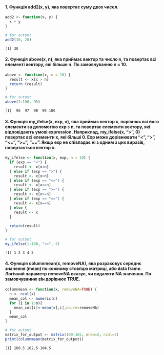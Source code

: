 #### 1. Функція add2(x, y), яка повертає суму двох чисел.
``` r
add2 <- function(x, y) {
  x + y
}

# for output
add2(10, 20)
```
```
[1] 30
```

#### 2. Функція above(x, n), яка приймає вектор та число n, та повертає всі елементі вектору, які більше n. По замовчуванню n = 10.
``` r
above <- function(x, n = 10) {
  result <- x[x > n]
  return (result)
}

# for output
above(1:100, 95)
```
```
[1]  96  97  98  99 100
```

#### 3. Функція my_ifelse(x, exp, n), яка приймає вектор x, порівнює всі його елементи за допомогою exp з n, та повертає елементи вектору, які відповідають умові expression. Наприклад, my_ifelse(x, “>”, 0) повертає всі елементи x, які більші 0. Exp може дорівнювати “<”, “>”, “<=”, “>=”, “==”. Якщо exp не співпадає ні з одним з цих виразів, повертається вектор x.
``` r
my_ifelse <- function(x, exp, n = 10) {
  if (exp == "<") {
    result <- x[x<n]
  } else if (exp == ">") {
    result <- x[x>n]
  } else if (exp == "<=") {
    result <- x[x<=n]
  } else if (exp == ">=") {
    result <- x[x>=n]
  } else if (exp == "==") {
    result <- x[x==n]
  } else {
    result <- x
  }
  
  return(result)
}

# for output
my_ifelse(1:100, "<=", 5)
```
```
[1] 1 2 3 4 5
```

#### 4. Функція columnmean(x, removeNA), яка розраховує середнє значення (mean) по кожному стовпцю матриці, або data frame. Логічний параметр removeNA вказує, чи видаляти NA значення. По замовчуванню він дорівнює TRUE.
``` r
columnmean <- function(x, removeNA=TRUE) {
  n <- ncol(x)
  mean_col <- numeric(n)
  for (i in 1:n){
    mean_col[i]<-mean(x[,i],na.rm=removeNA)
  }
  mean_col
}

# for output
matrix_for_output <- matrix(100:105, nrow=2, ncol=3)
print(columnmean(matrix_for_output))
```
```
[1] 100.5 102.5 104.5
```
